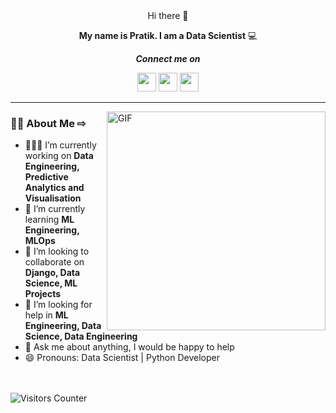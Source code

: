 <div align="center">
Hi there 👋

<b>My name is Pratik. I am a Data Scientist</b> 💻

<b><i>Connect me on</i></b>

[<img height="30" src="https://img.shields.io/badge/twitter-%231DA1F2.svg?&style=for-the-badge&logo=twitter&logoColor=white" />][twitter]
[<img height="30" src = "https://img.shields.io/badge/gmail-c14438?&style=for-the-badge&logo=gmail&logoColor=white">][gmail] 
[<img height="30" src="https://img.shields.io/badge/linkedin-blue.svg?&style=for-the-badge&logo=linkedin&logoColor=white" />][LinkedIn]
 
[twitter]: https://twitter.com/pratiknandekar
[gmail]: https://gmail.com
[linkedin]: https://www.linkedin.com/in/pratik-nandekar-1b3b9a31/
<hr />
</div>

<img align="right" alt="GIF" src="https://miro.medium.com/max/875/1*Urc28sbnORGOW5oyohQ06g.gif" width="350px" />  


### 👨‍💻 About Me ⇨

- 👨🏽‍💻 I’m currently working on **Data Engineering, Predictive Analytics and Visualisation**
- 🌱 I’m currently learning **ML Engineering, MLOps**
- 👯 I’m looking to collaborate on **Django, Data Science, ML Projects**
- 🤔 I’m looking for help in **ML Engineering, Data Science, Data Engineering**
- 💬 Ask me about anything, I would be happy to help
- 😄 Pronouns: Data Scientist | Python Developer

<br>
<br>
<img src="https://visitor-badge.glitch.me/badge?page_id=pratik-1" alt="Visitors Counter">
